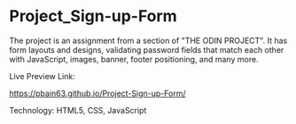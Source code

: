 # Project_Sign-up-Form

The project is an assignment from a section of "THE ODIN PROJECT". It has form layouts and designs, validating password fields that match each other with JavaScript, images, banner, footer positioning, and many more.

Live Preview Link:

https://pbain63.github.io/Project-Sign-up-Form/

Technology: HTML5, CSS, JavaScript
